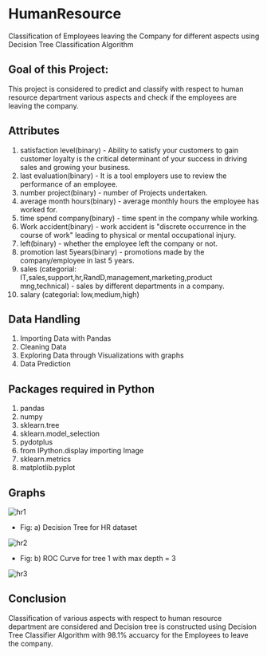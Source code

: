 # HumanResource
Classification of Employees leaving the Company for different aspects using Decision Tree Classification Algorithm

## Goal of this Project: 
This project is considered to predict and classify with respect to human resource department various aspects and check if the employees are leaving the company.

## Attributes
1)  satisfaction level(binary) - Ability to satisfy your customers to gain customer loyalty is the critical determinant of your success in     driving sales and growing your business.
2)  last evaluation(binary) - It is a tool employers use to review the performance of an employee.
3)  number project(binary) - number of Projects undertaken.
4)  average month hours(binary) - average monthly hours the employee has worked for.
5)  time spend company(binary) - time spent in the company while working.
6)  Work accident(binary) - work accident is "discrete occurrence in the course of work" leading to physical or mental occupational injury.
7)  left(binary) - whether the employee left the company or not.
8)  promotion last 5years(binary) - promotions made by the company/employee in last 5 years.
9)  sales (categorial: IT,sales,support,hr,RandD,management,marketing,product mng,technical) - sales by different departments in a company. 
10) salary (categorial: low,medium,high)

## Data Handling
1) Importing Data with Pandas
2) Cleaning Data
3) Exploring Data through Visualizations with graphs
4) Data Prediction

## Packages required in Python
1) pandas
2) numpy
3) sklearn.tree
4) sklearn.model_selection
5) pydotplus
6) from IPython.display importing Image
7) sklearn.metrics
8) matplotlib.pyplot

## Graphs
 ![hr1](https://user-images.githubusercontent.com/44108439/51936858-2687af00-242f-11e9-953a-8d8a0c81d458.png)
-  Fig: a) Decision Tree for HR dataset
 
 ![hr2](https://user-images.githubusercontent.com/44108439/51937033-8ed69080-242f-11e9-80de-b6b5d132b0c3.png)
-  Fig: b) ROC Curve for tree 1 with max depth = 3

 ![hr3](https://user-images.githubusercontent.com/44108439/51937061-a01f9d00-242f-11e9-92ad-36965f17653e.png)


## Conclusion
Classification of various aspects with respect to human resource department are considered and Decision tree is constructed using Decision Tree Classifier Algorithm with 98.1% accuarcy for the Employees to leave the company.
